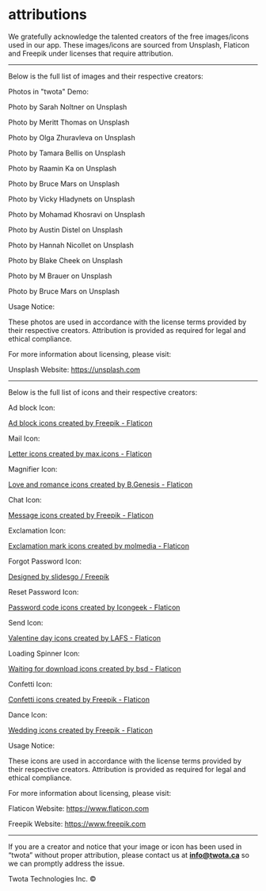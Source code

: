 # attributions

We gratefully acknowledge the talented creators of the free images/icons used in our app. These images/icons are sourced from Unsplash, Flaticon and Freepik under licenses that require attribution.


--------------------------------------------------------------------------------------


Below is the full list of images and their respective creators:

Photos in "twota" Demo:

Photo by Sarah Noltner on Unsplash

Photo by Meritt Thomas on Unsplash
 
Photo by Olga Zhuravleva on Unsplash 

Photo by Tamara Bellis on Unsplash
 
Photo by Raamin Ka on Unsplash

Photo by Bruce Mars on Unsplash

Photo by Vicky Hladynets on Unsplash 

Photo by Mohamad Khosravi on Unsplash 

Photo by Austin Distel on Unsplash 

Photo by Hannah Nicollet on Unsplash 

Photo by Blake Cheek on Unsplash 

Photo by M Brauer on Unsplash 

Photo by Bruce Mars on Unsplash

Usage Notice:

These photos are used in accordance with the license terms provided by their respective creators. Attribution is provided as required for legal and ethical compliance.

For more information about licensing, please visit:

Unsplash Website: https://unsplash.com


--------------------------------------------------------------------------------------


Below is the full list of icons and their respective creators:

Ad block Icon:

<a href="https://www.flaticon.com/free-icons/ad-block" title="ad block icons">Ad block icons created by Freepik - Flaticon</a>


Mail Icon:

<a href="https://www.flaticon.com/free-icons/letter" title="letter icons">Letter icons created by max.icons - Flaticon</a>


Magnifier Icon:

<a href="https://www.flaticon.com/free-icons/love-and-romance" title="love and romance icons">Love and romance icons created by B.Genesis - Flaticon</a>


Chat Icon:

<a href="https://www.flaticon.com/free-icons/message" title="message icons">Message icons created by Freepik - Flaticon</a>


Exclamation Icon:

<a href="https://www.flaticon.com/free-icons/exclamation-mark" title="exclamation mark icons">Exclamation mark icons created by molmedia - Flaticon</a>


Forgot Password Icon:

<a href="http://www.freepik.com">Designed by slidesgo / Freepik</a>


Reset Password Icon:

<a href="https://www.flaticon.com/free-icons/password-code" title="password code icons">Password code icons created by Icongeek - Flaticon</a>


Send Icon:

<a href="https://www.flaticon.com/free-icons/valentine-day" title="valentine day icons">Valentine day icons created by LAFS - Flaticon</a>


Loading Spinner Icon:

<a href="https://www.flaticon.com/free-icons/waiting-for-download" title="waiting for download icons">Waiting for download icons created by bsd - Flaticon</a>


Confetti Icon:

<a href="https://www.flaticon.com/free-icons/confetti" title="confetti icons">Confetti icons created by Freepik - Flaticon</a>


Dance Icon:

<a href="https://www.flaticon.com/free-icons/wedding" title="wedding icons">Wedding icons created by Freepik - Flaticon</a>


Usage Notice:

These icons are used in accordance with the license terms provided by their respective creators. Attribution is provided as required for legal and ethical compliance.

For more information about licensing, please visit:

Flaticon Website: https://www.flaticon.com

Freepik Website: https://www.freepik.com


--------------------------------------------------------------------------------------

If you are a creator and notice that your image or icon has been used in “twota” without proper attribution, please contact us at **info@twota.ca** so we can promptly address the issue.

Twota Technologies Inc. ©



